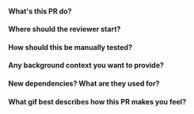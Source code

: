 #### What's this PR do?

#### Where should the reviewer start?

#### How should this be manually tested?

#### Any background context you want to provide?

#### New dependencies? What are they used for?

#### What gif best describes how this PR makes you feel?
